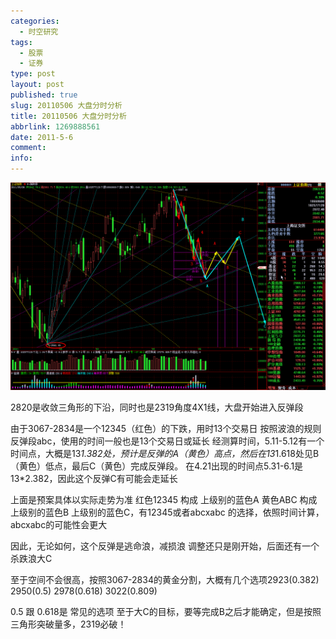 ```yaml
---
categories:
  - 时空研究
tags:
  - 股票
  - 证券
type: post
layout: post
published: true
slug: 20110506 大盘分时分析
title: 20110506 大盘分时分析
abbrlink: 1269888561
date: 2011-5-6
comment:
info:
---
```

![20110506-0](/images/20110506-0.gif)

2820是收敛三角形的下沿，同时也是2319角度4X1线，大盘开始进入反弹段

由于3067-2834是一个12345（红色）的下跌，用时13个交易日
按照波浪的规则 反弹段abc，使用的时间一般也是13个交易日或延长
经测算时间，5.11-5.12有一个时间点，大概是13*1.382处，预计是反弹的A（黄色）高点，然后在13*1.618处见B（黄色）低点，最后C（黄色）完成反弹段。
在4.21出现的时间点5.31-6.1是13*2.382，因此这个反弹C有可能会走延长

上面是预案具体以实际走势为准
红色12345 构成 上级别的蓝色A
黄色ABC   构成 上级别的蓝色B
上级别的蓝色C，有12345或者abcxabc 的选择，依照时间计算，abcxabc的可能性会更大

因此，无论如何，这个反弹是逃命浪，减损浪
调整还只是刚开始，后面还有一个杀跌浪大C

至于空间不会很高，按照3067-2834的黄金分割，大概有几个选项2923(0.382) 2950(0.5) 2978(0.618) 3022(0.809)

0.5 跟 0.618是 常见的选项
至于大C的目标，要等完成B之后才能确定，但是按照三角形突破量多，2319必破！